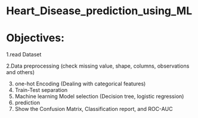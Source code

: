 # Heart_Disease_prediction_using_ML
# Objectives:

1.read Dataset

2.Data preprocessing (check missing value, shape, columns, observations and others)

3. one-hot Encoding (Dealing with categorical features)
5. Train-Test separation
7. Machine learning Model selection (Decision tree, logistic regression)
9. prediction
11. Show the Confusion Matrix, Classification report, and ROC-AUC
